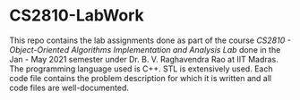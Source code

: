 # CS2810-LabWork

This repo contains the lab assignments done as part of the course _CS2810 - Object-Oriented Algorithms Implementation and Analysis Lab_ done in the Jan - May 2021 semester under Dr.  B. V. Raghavendra Rao at IIT Madras. The programming language used is C++. STL is extensively used. Each code file contains the problem description for which it is written and all code files are well-documented.

